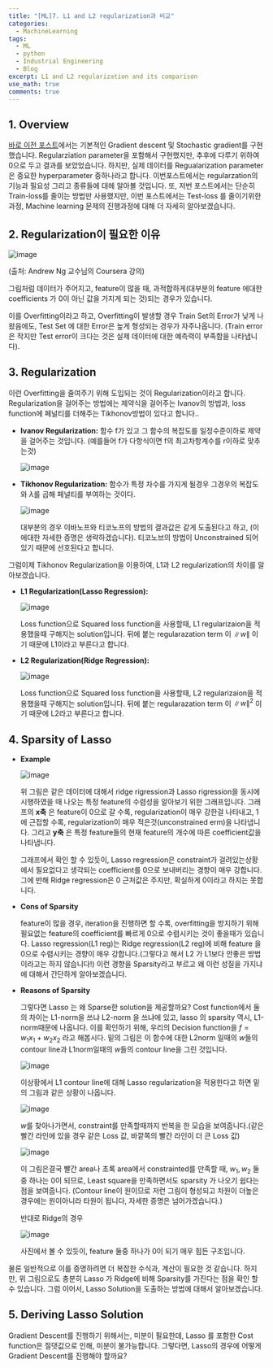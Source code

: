 ```yaml
---
title: "[ML]7. L1 and L2 regularization과 비교"
categories:
  - MachineLearning
tags:
  - ML
  - python
  - Industrial Engineering
  - Blog
excerpt: L1 and L2 regularization and its comparison
use_math: true
comments: true
---
```


## 1. Overview
[바로 이전 포스트](https://lookbackjh.github.io/machinelearning/Examples/)에서는 기본적인 Gradient descent 및 Stochastic gradient를 구현했습니다.  Regularziation parameter을 포함해서 구현했지만, 추후에 다루기 위하여 0으로 두고 결과를 보았었습니다. 하지만, 실제 데이터를  Regualarization parameter은 중요한 hyperparameter 중하나라고 합니다. 이번포스트에서는 regularzation의 기능과 필요성 그리고 종류들에 대헤 알아볼 것입니다. 또, 저번 포스트에서는 단순히 Train-loss를 줄이는 방법만 사용했지만, 이번 포스트에서는  Test-loss 를 줄이기위한 과정, Machine learning 문제의 진행과정에 대해 더 자세히 알아보겠습니다. 


## 2. Regularization이 필요한 이유

![image](https://user-images.githubusercontent.com/75593825/137084674-51c438d7-d335-4a0b-94bb-24273876f241.png)



(출처: Andrew Ng 교수님의 Coursera 강의)


그림처럼 데이터가 주어지고, feature이 많을 때, 과적합하게(대부분의 feature 에대한 coefficients 가 0이 아닌 값을 가지게 되는 것)되는 경우가 있습니다.

 이를 Overfitting이라고 하고, Overfitting이 발생할 경우 Train Set의 Error가 낮게 나왔음에도, Test Set 에 대한 Error은 높게 형성되는 경우가 자주나옵니다. (Train error은 작지만 Test error이 크다는 것은 실제 데이터에 대한 예측력이 부족함을 나타냅니다). 
 
 ## 3. Regularization

 이런 Overfitting을 줄여주기 위해 도입되는 것이 Regularization이라고 합니다. Regularization을 걸어주는 방법에는 제약식을 걸어주는 Ivanov의 방법과, loss function에 페널티를 더해주는 Tikhonov방법이 있다고 합니다.. 

 - __Ivanov Regularization:__
  함수 f가 있고 그 함수의 복잡도를 일정수준이하로 제약을 걸어주는 것입니다.
  (예를들어 f가 다항식이면 f의 최고차항계수를 r이하로 맞추는것)

    ![image](https://user-images.githubusercontent.com/75593825/137688117-ff5671e6-2b1f-4cf0-94f5-8f844bb680ad.png)

- __Tikhonov Regularization:__
함수가 특정 차수를 가지게 될경우 그경우의 복잡도와 $\lambda$를 곱해 페널티를 부여하는 것이다.

  ![image](https://user-images.githubusercontent.com/75593825/137688287-680f784b-7273-4de4-9c44-5450461286b1.png)

  대부분의 경우 이바노프와 티코노프의 방법의 결과값은 같게 도출된다고 하고, (이에대한 자세한 증명은 생략하겠습니다). 티코노브의 방법이 Unconstrained 되어있기 때문에 선호된다고 합니다. 

그럼이제 Tikhonov Regularization을 이용하여,  L1과 L2 regularization의 차이를 알아보겠습니다. 

- __L1 Regularization(Lasso Regression):__

  ![image](https://user-images.githubusercontent.com/75593825/138661312-0efeb596-6b1a-45e2-901b-07cb3736339a.png)

  
  Loss function으로 Squared loss function을 사용할때, L1 regularizaion을 적용했을때 구해지는 solution입니다.  뒤에 붙는 regularazation term 이 
  $\|w\|$ 이기 때문에 L1이라고 부른다고 합니다.






- __L2 Regularization(Ridge Regression):__


  ![image](https://user-images.githubusercontent.com/75593825/138660644-31b435ea-4179-4461-803c-5e2b195aaa6e.png)

  Loss function으로 Squared loss function을 사용할때, L2 regularizaion을 적용했을때 구해지는 solution입니다. 뒤에 붙는 regularazation term 이 
  $\|w\|^{2}$ 이기 때문에 L2라고 부른다고 합니다.



## 4. Sparsity of Lasso

- __Example__

  ![image](https://user-images.githubusercontent.com/75593825/139176087-d1db6cb2-bef3-4d06-9bbe-57d0e44364b2.png)

  위 그림은 같은 데이터에 대해서 ridge rigression과 Lasso rigression을 동시에 시행하였을 때 나오는 특정 feature의 수렴성을 알아보기 위한 그래프입니다. 
  그래프의 __x축__ 은 feature이 0으로 갈 수록, regularization이 매우 강한걸 나타내고, 1에 근접할 수록, regularization이 매우 적은것(unconstrained erm)을 나타냅니다. 그리고 __y축__ 은 특정 feature들의 현재 feature의 개수에 따른 coefficient값을 나타냅니다.

  그래프에서 확인 할 수 있듯이, Lasso regression은 constraint가 걸려있는상황에서 필요없다고 생각되는 coefficient를 0으로 보내버리는 경향이 매우 강합니다. 그에 반해 Ridge regression은 0 근처값은 주지만, 확실하게 0이라고 하지는 못합니다.



- __Cons of Sparsity__ 

  feature이 많을 경우, iteration을 진행하면 할 수록, overfitting을 방지하기 위해 필요없는 feature의 coefficient를 빠르게 0으로 수렴시키는 것이 좋을때가 있습니다. Lasso regression(L1 reg)는 Ridge regression(L2 reg)에 비해 feature 을 0으로 수렴시키는 경향이 매우 강합니다.(그렇다고 해서 L2 가 L1보다 안좋은 방법이라고는 하지 않습니다!) 이런 경향을 Sparsity라고 부르고 왜 이런 성질을 가지냐에 대해서 간단하게 알아보겠습니다.

- __Reasons of Sparsity__

  그렇다면 Lasso 는 왜 Sparse한 solution을 제공할까요? Cost function에서 둘의 차이는 L1-norm을 쓰냐 L2-norm 을 쓰냐에 있고, lasso 의 sparsity 역시, L1-norm때문에 나옵니다.
  이를 확인하기 위해, 우리의 Decision function을 $f=w_1x_1+w_2x_2$ 라고 해봅시다. 
  밑의 그림은 이 함수에 대한 L2norm 일때의 $w$들의 contour line과 L1norm일때의  $w$들의 contour line을 그린 것입니다.

  ![image](https://user-images.githubusercontent.com/75593825/139178450-22265cda-cbd8-4120-89a0-42e32494ef46.png)

  이상황에서 L1 contour line에 대해 Lasso regularization을 적용한다고 하면 밑의 그림과 같은 상황이 나옵니다.

  ![image](https://user-images.githubusercontent.com/75593825/139178626-7d1479e7-b222-4767-b285-7642dc301919.png)

  $w$를 찾아나가면서, constraint를 만족할때까지 반복을 한 모습을 보여줍니다.(같은 빨간 라인에 있을 경우 같은 Loss 값, 바깥쪽의 빨간 라인이 더 큰 Loss 값)
  
  ![image](https://user-images.githubusercontent.com/75593825/139179546-2d3fde30-78db-4391-807a-23101da140e0.png)

  이 그림은결국 빨간 area나 초록 area에서 constrainted를 만족할 때,  $w_1,w_2$ 둘중 하나는 0이 되므로, Least square을 만족하면서도 sparsity 가 나오기 쉽다는 점을 보여줍니다.
  (Contour line이 원이므로 저런 그림이 형성되고 차원이 더높은 경우에는 원이아니라 타원이 됩니다, 자세한 증명은 넘어가겠습니다.)

  반대로 Ridge의 경우

  ![image](https://user-images.githubusercontent.com/75593825/139179772-9ca23c99-9249-4aed-a575-f23391757883.png)

  사진에서 볼 수 있듯이, feature 둘중 하나가 0이 되기 매우 힘든 구조입니다.


물론 일반적으로 이를 증명하려면 더 복잡한 수식과, 계산이 필요한 것 같습니다. 하지만, 위 그림으로도 충분히 Lasso 가 Ridge에 비해 Sparsity를 가진다는 점을 확인 할 수 있습니다. 그럼 이어서, Lasso Solution을 도출하는 방법에 대해서 알아보겠습니다.


## 5. Deriving Lasso Solution

Gradient Descent를 진행하기 위해서는, 미분이 필요한데, Lasso 를 포함한 Cost function은 절댓값으로 인해, 미분이 불가능합니다. 그렇다면, Lasso의 경우에 어떻게 Gradient Descent를 진행해야 할까요? 








  





